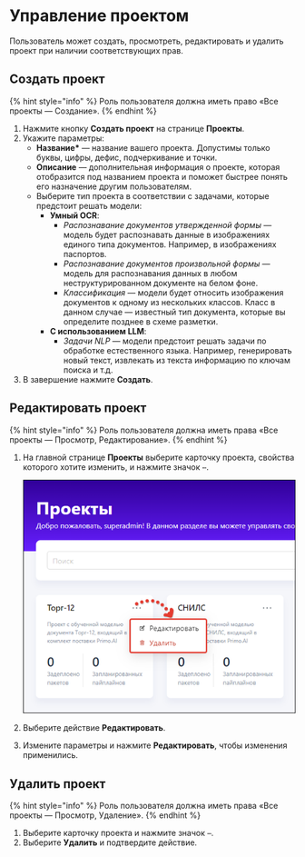 # Управление проектом 

Пользователь может создать, просмотреть, редактировать и удалить проект при наличии соответствующих прав. 


## Создать проект 

{% hint style="info" %}
Роль пользователя должна иметь право «Все проекты — Создание».
{% endhint %}

1. Нажмите кнопку **Создать проект** на странице **Проекты**.
1. Укажите параметры:
   * **Название\*** — название вашего проекта. Допустимы только буквы, цифры, дефис, подчеркивание и точки.
   * **Описание** — дополнительная информация о проекте, которая отобразится под названием проекта и поможет быстрее понять его назначение другим пользователям.
   * Выберите тип проекта в соответствии с задачами, которые предстоит решать модели:
     * **Умный OCR**:
       * *Распознавание документов утвержденной формы* — модель будет распознавать данные в изображениях единого типа документов. Например, в изображениях паспортов.
       * *Распознавание документов произвольной формы* — модель для распознавания данных в любом неструктурированном документе на белом фоне. 
       * *Классификация* — модели будет относить изображения документов к одному из нескольких классов. Класс в данном случае — известный тип документа, которые вы определите позднее в схеме разметки.
     * **С использованием LLM**:
       * *Задачи NLP* — модели предстоит решать задачи по обработке естественного языка. Например, генерировать новый текст, извлекать из текста информацию по ключам поиска и т.д.
1. В завершение нажмите **Создать**.


## Редактировать проект 

{% hint style="info" %}
Роль пользователя должна иметь права «Все проекты — Просмотр, Редактирование».
{% endhint %}

1. На главной странице **Проекты** выберите карточку проекта, свойства которого хотите изменить, и нажмите значок `⋯`.

   ![Действия с проектом](<../../../.gitbook/assets1/primo-ai/user-guide/project-actions.png>)

2. Выберите действие **Редактировать**.
3. Измените параметры и нажмите **Редактировать**, чтобы изменения применились.



## Удалить проект 

{% hint style="info" %}
Роль пользователя должна иметь права «Все проекты — Просмотр, Удаление».
{% endhint %}

1. Выберите карточку проекта и нажмите значок `⋯`.
1. Выберите **Удалить** и подтвердите действие.
